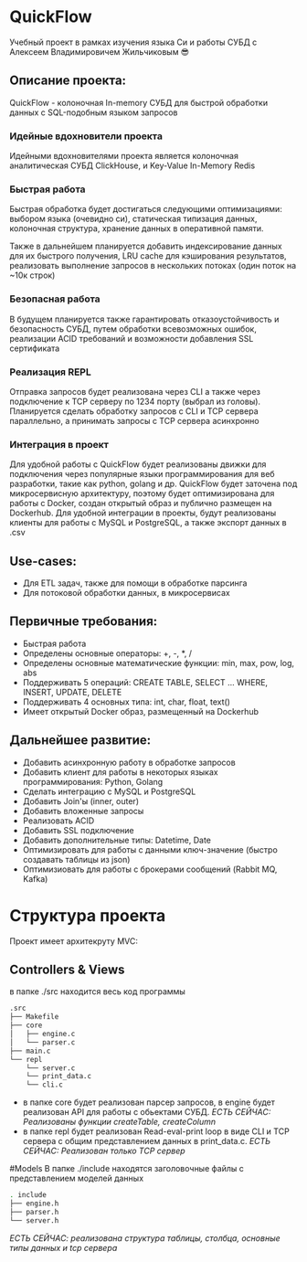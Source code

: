 # QuickFlow
Учебный проект в рамках изучения языка Си и работы СУБД с Алексеем Владимировичем Жильчиковым 😎

## Описание проекта:
QuickFlow - колоночная In-memory СУБД для быстрой обработки данных с SQL-подобным языком запросов

### Идейные вдохновители проекта
Идейными вдохновителями проекта является колоночная аналитическая СУБД ClickHouse, и Key-Value In-Memory Redis

### Быстрая работа
Быстрая обработка будет достигаться следующими оптимизациями: выбором языка (очевидно си), статическая типизация данных, колоночная структура, хранение данных в оперативной памяти. 

Также в дальнейшем планируется добавить индексирование данных для их быстрого получения, LRU cache для кэширования результатов, реализовать выполнение запросов в нескольких потоках (один поток на ~10к строк)

### Безопасная работа
В будущем планируется также гарантировать отказоустойчивость и безопасность СУБД, путем обработки всевозможных ошибок, реализации ACID требований и возможности добавления SSL сертификата 

### Реализация REPL
Отправка запросов будет реализована через CLI а также через подключение к TCP серверу по 1234 порту (выбрал из головы). Планируется сделать обработку запросов с CLI и TCP сервера параллельно, а принимать запросы с TCP сервера асинхронно 

### Интеграция в проект
Для удобной работы с QuickFlow будет реализованы движки для подключения через популярные языки программирования для веб разработки, такие как python, golang и др. QuickFlow будет заточена под микросервисную архитектуру, поэтому будет оптимизирована для работы с Docker, создан открытый образ и публично размещен на Dockerhub. Для удобной интеграции в проекты, будут реализованы клиенты для работы с MySQL и PostgreSQL, а также экспорт данных в .csv 

## Use-cases:
- Для ETL задач, также для помощи в обработке парсинга
- Для потоковой обработки данных, в микросервисах

## Первичные требования: 
- Быстрая работа
- Определены основные операторы: +, -, *, /
- Определены основные математические функции: min, max, pow, log, abs
- Поддерживать 5 операций: CREATE TABLE, SELECT ... WHERE, INSERT, UPDATE, DELETE
- Поддерживать 4 основных типа: int, char, float, text()
- Имеет открытый Docker образ, размещенный на Dockerhub 

## Дальнейшее развитие:
- Добавить асинхронную работу в обработке запросов
- Добавить клиент для работы в некоторых языках программирования: Python, Golang
- Сделать интеграцию с MySQL и PostgreSQL
- Добавить Join'ы (inner, outer)
- Добавить вложенные запросы
- Реализовать ACID
- Добавить SSL подключение
- Добавить дополнительные типы: Datetime, Date
- Оптимизировать для работы с данными ключ-значение (быстро создавать таблицы из json)
- Оптимизиовать для работы с брокерами сообщений (Rabbit MQ, Kafka)

# Структура проекта

Проект имеет архитекруту MVC:
## Controllers & Views
в папке ./src находится весь код программы
```bash
.src
├── Makefile
├── core
│   ├── engine.c
│   └── parser.c
├── main.c
└── repl
    └── server.c
    └── print_data.c
    └── cli.c
```
- в папке core будет реализован парсер запросов, в engine будет реализован API для работы с обьектами СУБД.
  *ЕСТЬ СЕЙЧАС: Реализованы функции createTable, createColumn*
- в папке repl будет реализован Read-eval-print loop в виде CLI и TCP сервера с общим представлением данных в print_data.c.
  *ЕСТЬ СЕЙЧАС: Реализован только TCP сервер*

#Models
В папке ./include находятся заголовочные файлы с представлением моделей данных
```bash
. include
├── engine.h
├── parser.h
└── server.h
```
*ЕСТЬ СЕЙЧАС: реализована структура таблицы, столбца, основные типы данных и tcp сервера*
